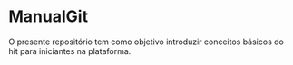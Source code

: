 # ManualGit
O presente repositório tem como objetivo introduzir conceitos básicos do hit para iniciantes na plataforma.
